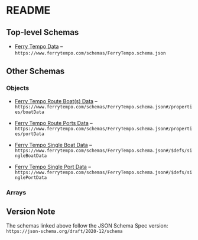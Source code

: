 # README

## Top-level Schemas

*   [Ferry Tempo Data](./ferrytempo.md "Data schema for any given route from the Ferry Tempo API") – `https://www.ferrytempo.com/schemas/FerryTempo.schema.json`

## Other Schemas

### Objects

*   [Ferry Tempo Route Boat(s) Data](./ferrytempo-properties-ferry-tempo-route-boats-data.md "An object representing all boats for a given route") – `https://www.ferrytempo.com/schemas/FerryTempo.schema.json#/properties/boatData`

*   [Ferry Tempo Route Ports Data](./ferrytempo-properties-ferry-tempo-route-ports-data.md "An object representing the ports for a given route") – `https://www.ferrytempo.com/schemas/FerryTempo.schema.json#/properties/portData`

*   [Ferry Tempo Single Boat Data](./ferrytempo-defs-ferry-tempo-single-boat-data.md "Data schema for any given boat from the Ferry Tempo API") – `https://www.ferrytempo.com/schemas/FerryTempo.schema.json#/$defs/singleBoatData`

*   [Ferry Tempo Single Port Data](./ferrytempo-defs-ferry-tempo-single-port-data.md "Data schema for any given port from the Ferry Tempo API") – `https://www.ferrytempo.com/schemas/FerryTempo.schema.json#/$defs/singlePortData`

### Arrays



## Version Note

The schemas linked above follow the JSON Schema Spec version: `https://json-schema.org/draft/2020-12/schema`
